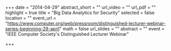 +++
date = "2014-04-29"
abstract_short = ""
url_video = ""
url_pdf = ""
highlight = true
title = "Big Data Analytics for Security"
selected = false
location = ""
event_url = "https://www.computer.org/web/pressroom/distinguished-lecturer-webinar-series-beginning-29-april"
math = false
url_slides = ""
abstract = ""
event = "IEEE Computer Society's Distinguished Lecturer Webinar"

+++

